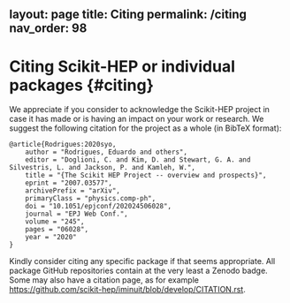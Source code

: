 layout: page
title: Citing
permalink: /citing
nav_order: 98
---


Citing Scikit-HEP or individual packages {#citing}
========================================

We appreciate if you consider to acknowledge the Scikit-HEP project in case it has made or is having an impact on your work or research.
We suggest the following citation for the project as a whole (in BibTeX format):

```
@article{Rodrigues:2020syo,
    author = "Rodrigues, Eduardo and others",
    editor = "Doglioni, C. and Kim, D. and Stewart, G. A. and Silvestris, L. and Jackson, P. and Kamleh, W.",
    title = "{The Scikit HEP Project -- overview and prospects}",
    eprint = "2007.03577",
    archivePrefix = "arXiv",
    primaryClass = "physics.comp-ph",
    doi = "10.1051/epjconf/202024506028",
    journal = "EPJ Web Conf.",
    volume = "245",
    pages = "06028",
    year = "2020"
}
```

Kindly consider citing any specific package if that seems appropriate.
All package GitHub repositories contain at the very least a Zenodo badge.
Some may also have a citation page, as for example https://github.com/scikit-hep/iminuit/blob/develop/CITATION.rst.
